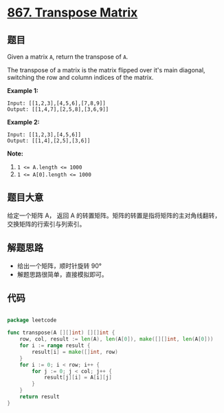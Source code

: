 # [867. Transpose Matrix](https://leetcode.com/problems/transpose-matrix/)


## 题目

Given a matrix `A`, return the transpose of `A`.

The transpose of a matrix is the matrix flipped over it's main diagonal, switching the row and column indices of the matrix.

**Example 1:**

    Input: [[1,2,3],[4,5,6],[7,8,9]]
    Output: [[1,4,7],[2,5,8],[3,6,9]]

**Example 2:**

    Input: [[1,2,3],[4,5,6]]
    Output: [[1,4],[2,5],[3,6]]

**Note:**

1. `1 <= A.length <= 1000`
2. `1 <= A[0].length <= 1000`


## 题目大意

给定一个矩阵 A， 返回 A 的转置矩阵。矩阵的转置是指将矩阵的主对角线翻转，交换矩阵的行索引与列索引。


## 解题思路


- 给出一个矩阵，顺时针旋转 90°
- 解题思路很简单，直接模拟即可。


## 代码

```go

package leetcode

func transpose(A [][]int) [][]int {
	row, col, result := len(A), len(A[0]), make([][]int, len(A[0]))
	for i := range result {
		result[i] = make([]int, row)
	}
	for i := 0; i < row; i++ {
		for j := 0; j < col; j++ {
			result[j][i] = A[i][j]
		}
	}
	return result
}

```